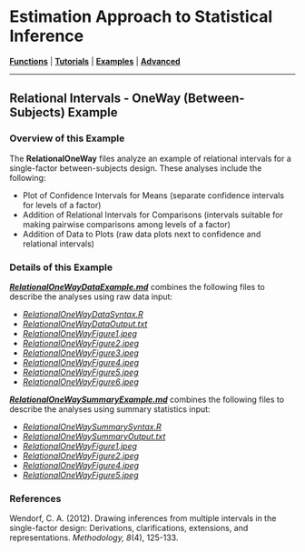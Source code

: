 # Estimation Approach to Statistical Inference

[**Functions**](../../Functions) | 
[**Tutorials**](../../Tutorials) | 
[**Examples**](../../Examples) | 
[**Advanced**](../../Advanced)

---

## Relational Intervals - OneWay (Between-Subjects) Example

### Overview of this Example

The **RelationalOneWay** files analyze an example of relational intervals for a single-factor between-subjects design. These analyses include the following:

- Plot of Confidence Intervals for Means (separate confidence intervals for levels of a factor)
- Addition of Relational Intervals for Comparisons (intervals suitable for making pairwise comparisons among levels of a factor)
- Addition of Data to Plots (raw data plots next to confidence and relational intervals)

### Details of this Example
 
[_**RelationalOneWayDataExample.md**_](./RelationalOneWayDataExample.md) combines the following files to describe the analyses using raw data input:

- [_RelationalOneWayDataSyntax.R_](./RelationalOneWayDataSyntax.R)
- [_RelationalOneWayDataOutput.txt_](./RelationalOneWayDataOutput.txt)
- [_RelationalOneWayFigure1.jpeg_](./RelationalOneWayFigure1.jpeg)
- [_RelationalOneWayFigure2.jpeg_](./RelationalOneWayFigure2.jpeg)
- [_RelationalOneWayFigure3.jpeg_](./RelationalOneWayFigure3.jpeg)
- [_RelationalOneWayFigure4.jpeg_](./RelationalOneWayFigure4.jpeg)
- [_RelationalOneWayFigure5.jpeg_](./RelationalOneWayFigure5.jpeg)
- [_RelationalOneWayFigure6.jpeg_](./RelationalOneWayFigure6.jpeg)

[**_RelationalOneWaySummaryExample.md_**](./RelationalOneWaySummaryExample.md) combines the following files to describe the analyses using summary statistics input:

- [_RelationalOneWaySummarySyntax.R_](./RelationalOneWaySummarySyntax.R)
- [_RelationalOneWaySummaryOutput.txt_](./RelationalOneWaySummaryOutput.txt)
- [_RelationalOneWayFigure1.jpeg_](./RelationalOneWayFigure1.jpeg)
- [_RelationalOneWayFigure2.jpeg_](./RelationalOneWayFigure2.jpeg)
- [_RelationalOneWayFigure4.jpeg_](./RelationalOneWayFigure4.jpeg)
- [_RelationalOneWayFigure5.jpeg_](./RelationalOneWayFigure5.jpeg)

### References

Wendorf, C. A. (2012). Drawing inferences from multiple intervals in the single-factor design: Derivations, clarifications, extensions, and representations. _Methodology, 8_(4), 125-133.
